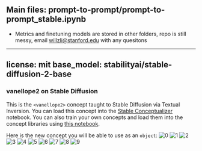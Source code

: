 ## Main files: prompt-to-prompt/prompt-to-prompt_stable.ipynb
- Metrics and finetuning models are stored in other folders, repo is still messy, email willzli@stanford.edu with any quesitons

---
license: mit
base_model: stabilityai/stable-diffusion-2-base
---
### vanellope2 on Stable Diffusion
This is the `<vanellope2>` concept taught to Stable Diffusion via Textual Inversion. You can load this concept into the [Stable Conceptualizer](https://colab.research.google.com/github/huggingface/notebooks/blob/main/diffusers/stable_conceptualizer_inference.ipynb) notebook. You can also train your own concepts and load them into the concept libraries using [this notebook](https://colab.research.google.com/github/huggingface/notebooks/blob/main/diffusers/sd_textual_inversion_training.ipynb).

Here is the new concept you will be able to use as an `object`:
![<vanellope2> 0](https://huggingface.co/sd-concepts-library/vanellope2/resolve/main/concept_images/vanellope1.jpg)
![<vanellope2> 1](https://huggingface.co/sd-concepts-library/vanellope2/resolve/main/concept_images/vanellope5.jpg)
![<vanellope2> 2](https://huggingface.co/sd-concepts-library/vanellope2/resolve/main/concept_images/vanellope8.jpg)
![<vanellope2> 3](https://huggingface.co/sd-concepts-library/vanellope2/resolve/main/concept_images/vanellope15.png)
![<vanellope2> 4](https://huggingface.co/sd-concepts-library/vanellope2/resolve/main/concept_images/vanellope19.png)
![<vanellope2> 5](https://huggingface.co/sd-concepts-library/vanellope2/resolve/main/concept_images/vanellope4.jpg)
![<vanellope2> 6](https://huggingface.co/sd-concepts-library/vanellope2/resolve/main/concept_images/vanellope3.jpg)
![<vanellope2> 7](https://huggingface.co/sd-concepts-library/vanellope2/resolve/main/concept_images/vanellope13.png)
![<vanellope2> 8](https://huggingface.co/sd-concepts-library/vanellope2/resolve/main/concept_images/vanellope6.jpg)
![<vanellope2> 9](https://huggingface.co/sd-concepts-library/vanellope2/resolve/main/concept_images/vanellope12.jpg)

